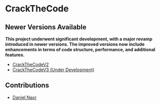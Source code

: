 # CrackTheCode 

##  Newer Versions Available

**This project underwent significant development, with a major revamp introduced in newer versions. The improved versions now include enhancements in terms of code structure, performance, and additional features.**

- [CrackTheCodeV2](https://github.com/Danielnaor/CrackTheCodeV2)
- [CrackTheCodeV3 (Under Development)](https://github.com/Danielnaor/CrackTheCodeV3)

## Contributions
- [Daniel Naor](https://github.com/Danielnaor)
